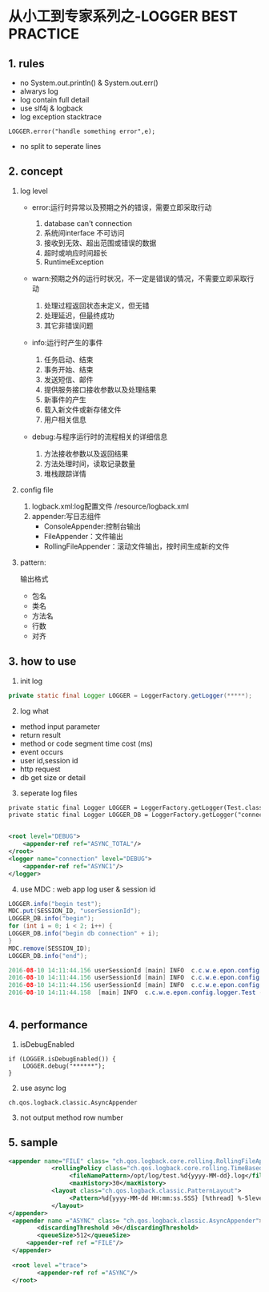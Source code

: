 # 从小工到专家系列之-LOGGER BEST PRACTICE

## 1. rules
- no System.out.println() & System.out.err()
- alwarys log 
- log contain full detail
- use slf4j & logback
- log exception stacktrace
	
```
LOGGER.error("handle something error",e);
```
	
- no split to seperate lines 



## 2. concept
1. log level
	- error:运行时异常以及预期之外的错误，需要立即采取行动  
		
		1.	database can't connection
		2. 系统间interface 不可访问
		3. 接收到无效、超出范围或错误的数据
		4. 超时或响应时间超长
		5. RuntimeException
	- warn:预期之外的运行时状况，不一定是错误的情况，不需要立即采取行动   
		
		1. 处理过程返回状态未定义，但无错
		2. 处理延迟，但最终成功
		3. 其它非错误问题
	- info:运行时产生的事件   
		
		1. 任务启动、结束
		2. 事务开始、结束
		3. 发送短信、邮件
		4. 提供服务接口接收参数以及处理结果
		5. 新事件的产生
		6. 载入新文件或新存储文件
		7. 用户相关信息
		
	- debug:与程序运行时的流程相关的详细信息   
		1.	方法接收参数以及返回结果
		2. 方法处理时间，读取记录数量
		3. 堆栈跟踪详情


2. config file  
	1. logback.xml:log配置文件 /resource/logback.xml
	2. appender:写日志组件
		- ConsoleAppender:控制台输出
		- FileAppender：文件输出
		- RollingFileAppender：滚动文件输出，按时间生成新的文件

	
3. pattern:
	
	输出格式
		
	- 包名
	- 类名
	- 方法名
	- 行数
	- 对齐



## 3. how to use
1. init log
```java
private static final Logger LOGGER = LoggerFactory.getLogger(*****);
```	   
	
	   
2. log what
	
- method input parameter
- return result
- method or code segment time cost (ms)
- event occurs
- user id,session id
- http request
- db get size or detail



3. seperate log files

```xml
private static final Logger LOGGER = LoggerFactory.getLogger(Test.class);
private static final Logger LOGGER_DB = LoggerFactory.getLogger("connection." + Test.class.getName());


<root level="DEBUG">
	<appender-ref ref="ASYNC_TOTAL"/>
</root>
<logger name="connection" level="DEBUG">
	<appender-ref ref="ASYNC1"/>
</logger>

```


4.	use MDC : web app log user & session id

```java
LOGGER.info("begin test");
MDC.put(SESSION_ID, "userSessionId");
LOGGER_DB.info("begin");
for (int i = 0; i < 2; i++) {
LOGGER_DB.info("begin db connection" + i);
}
MDC.remove(SESSION_ID);
LOGGER_DB.info("end");

2016-08-10 14:11:44.156 userSessionId [main] INFO  c.c.w.e.epon.config.logger.Test - begin
2016-08-10 14:11:44.156 userSessionId [main] INFO  c.c.w.e.epon.config.logger.Test - begin db connection0
2016-08-10 14:11:44.156 userSessionId [main] INFO  c.c.w.e.epon.config.logger.Test - begin db connection1
2016-08-10 14:11:44.158  [main] INFO  c.c.w.e.epon.config.logger.Test - end
		
```



## 4.	performance


1.	isDebugEnabled

	
```
if (LOGGER.isDebugEnabled()) {
	LOGGER.debug("******");
}	
```		




2.	use async log


```
ch.qos.logback.classic.AsyncAppender

```


3.	not output method row number




## 5. sample

```xml
<appender name="FILE" class= "ch.qos.logback.core.rolling.RollingFileAppender">  
			<rollingPolicy class="ch.qos.logback.core.rolling.TimeBasedRollingPolicy">  
				 <fileNamePattern>/opt/log/test.%d{yyyy-MM-dd}.log</fileNamePattern>  
				 <maxHistory>30</maxHistory>  
			<layout class="ch.qos.logback.classic.PatternLayout">  
				 <Pattern>%d{yyyy-MM-dd HH:mm:ss.SSS} [%thread] %-5level %logger{36} -%msg%n</Pattern>  
			</layout>  
</appender>  
 <appender name ="ASYNC" class= "ch.qos.logback.classic.AsyncAppender"> 
		<discardingThreshold >0</discardingThreshold>  
		<queueSize>512</queueSize>  
	 <appender-ref ref ="FILE"/>  
 </appender>  
   
 <root level ="trace">  
		<appender-ref ref ="ASYNC"/>  
 </root>  


```

		



